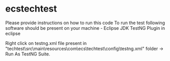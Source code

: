 # ecstechtest

Please provide instructions on how to run this code
To run the test following software should be present on your machine -
Eclipse
JDK
TestNG Plugin in eclipse

Right click on testng.xml file present in "techtest\src\main\resources\com\ecs\techtest\config\testng.xml" folder -> Run As TestNG Suite.
